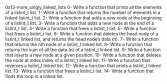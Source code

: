 0x13-more_singly_linked_lists
0- Write a function that prints all the elements of a listint_t list.
1- Write a function that returns the number of elements in a linked listint_t list.
2- Write a function that adds a new node at the beginning of a listint_t list.
3- Write a function that adds a new node at the end of a listint_t list.
4- Write a function that frees a listint_t list.
5- Write a function that frees a listint_t list.
6- Write a function that deletes the head node of a listint_t linked list, and returns the head node’s data (n).
7- Write a function that returns the nth node of a listint_t linked list.
8- Write a function that returns the sum of all the data (n) of a listint_t linked list.
9- Write a function that inserts a new node at a given position.
10- Write a function that deletes the node at index index of a listint_t linked list.
11- Write a function that reverses a listint_t linked list.
12- Write a function that prints a listint_t linked list.
13- Write a function that frees a listint_t list.
14- Write a function that finds the loop in a linked list.
